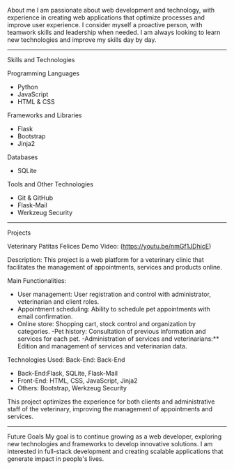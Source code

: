 About me
I am passionate about web development and technology, with experience in creating web applications that optimize processes and improve user experience. I consider myself a proactive person, with teamwork skills and leadership when needed. I am always looking to learn new technologies and improve my skills day by day.

---

Skills and Technologies

Programming Languages
- Python
- JavaScript
- HTML & CSS

Frameworks and Libraries
- Flask
- Bootstrap
- Jinja2

Databases
- SQLite

Tools and Other Technologies
- Git & GitHub
- Flask-Mail
- Werkzeug Security

---
Projects

Veterinary Patitas Felices
Demo Video: (https://youtu.be/nmGf1JDhicE)

Description:
This project is a web platform for a veterinary clinic that facilitates the management of appointments, services and products online.

Main Functionalities:
- User management: User registration and control with administrator, veterinarian and client roles.
- Appointment scheduling: Ability to schedule pet appointments with email confirmation.
- Online store: Shopping cart, stock control and organization by categories.
-Pet history: Consultation of previous information and services for each pet.
-Administration of services and veterinarians:** Edition and management of services and veterinarian data.

Technologies Used: Back-End: Back-End
- Back-End:Flask, SQLite, Flask-Mail
- Front-End: HTML, CSS, JavaScript, Jinja2
- Others: Bootstrap, Werkzeug Security

This project optimizes the experience for both clients and administrative staff of the veterinary, improving the management of appointments and services.

---

Future Goals
My goal is to continue growing as a web developer, exploring new technologies and frameworks to develop innovative solutions. I am interested in full-stack development and creating scalable applications that generate impact in people's lives.
